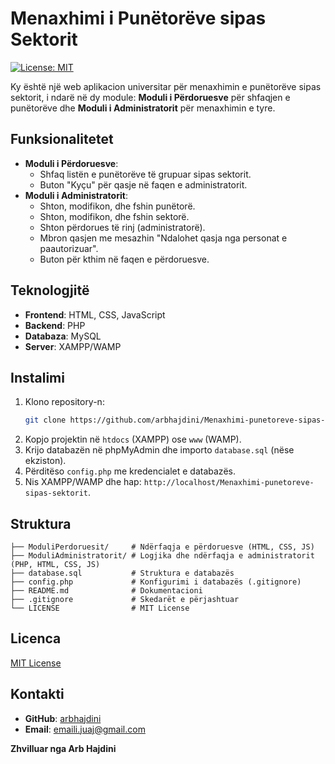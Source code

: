 # Menaxhimi i Punëtorëve sipas Sektorit

[![License: MIT](https://img.shields.io/badge/License-MIT-blue.svg)](https://opensource.org/licenses/MIT)

Ky është një web aplikacion universitar për menaxhimin e punëtorëve sipas sektorit, i ndarë në dy module: **Moduli i Përdoruesve** për shfaqjen e punëtorëve dhe **Moduli i Administratorit** për menaxhimin e tyre.

## Funksionalitetet

- **Moduli i Përdoruesve**:
  - Shfaq listën e punëtorëve të grupuar sipas sektorit.
  - Buton "Kyçu" për qasje në faqen e administratorit.
- **Moduli i Administratorit**:
  - Shton, modifikon, dhe fshin punëtorë.
  - Shton, modifikon, dhe fshin sektorë.
  - Shton përdorues të rinj (administratorë).
  - Mbron qasjen me mesazhin "Ndalohet qasja nga personat e paautorizuar".
  - Buton për kthim në faqen e përdoruesve.

## Teknologjitë

- **Frontend**: HTML, CSS, JavaScript
- **Backend**: PHP
- **Databaza**: MySQL
- **Server**: XAMPP/WAMP

## Instalimi

1. Klono repository-n:
   ```bash
   git clone https://github.com/arbhajdini/Menaxhimi-punetoreve-sipas-sektorit.git
   ```
2. Kopjo projektin në `htdocs` (XAMPP) ose `www` (WAMP).
3. Krijo databazën në phpMyAdmin dhe importo `database.sql` (nëse ekziston).
4. Përditëso `config.php` me kredencialet e databazës.
5. Nis XAMPP/WAMP dhe hap: `http://localhost/Menaxhimi-punetoreve-sipas-sektorit`.

## Struktura

```plaintext
├── ModuliPerdoruesit/     # Ndërfaqja e përdoruesve (HTML, CSS, JS)
├── ModuliAdministratorit/ # Logjika dhe ndërfaqja e administratorit (PHP, HTML, CSS, JS)
├── database.sql           # Struktura e databazës
├── config.php             # Konfigurimi i databazës (.gitignore)
├── README.md              # Dokumentacioni
├── .gitignore             # Skedarët e përjashtuar
└── LICENSE                # MIT License
```

## Licenca

[MIT License](LICENSE)

## Kontakti

- **GitHub**: [arbhajdini](https://github.com/arbhajdini)
- **Email**: [emaili.juaj@gmail.com](mailto:emaili.juaj@gmail.com)

**Zhvilluar nga Arb Hajdini**